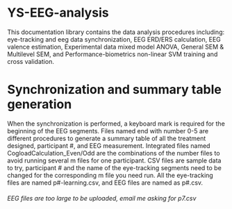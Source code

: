 # YS-EEG-analysis
This documentation library contains the data analysis procedures including: eye-tracking and eeg data synchronization, EEG ERD/ERS calculation, EEG valence estimation, Experimental data mixed model ANOVA, General SEM &amp; Multilevel SEM, and Performance-biometrics non-linear SVM training and cross validation.


# Synchronization and summary table generation

When the synchronization is performed, a keyboard mark is required for the beginning of the EEG segments. Files named end with number 0-5 are different procedures to generate a summary table of all the treatment designed, participant #, and EEG measurement. Integrated files named CogloadCalculation_Even/Odd are the combinations of the number files to avoid running several m files for one participant. CSV files are sample data to try, participant # and the name of the eye-tracking segments need to be changed for the corresponding m file you need run. All the eye-tracking files are named p#-learning.csv, and EEG files are named as p#.csv. 
######  EEG files are too large to be uploaded, email me asking for p7.csv  #########
